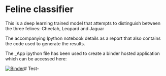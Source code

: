 # Feline classifier
This is a deep learning trained model that attempts to distinguish between the three felines: Cheetah, Leopard and Jaguar

The accompanying Ipython notebook details as a report that also contains the code used to generate the results.

The _App ipython file has been used to create a binder hosted application which can be accessed here:

[![Binder](https://mybinder.org/badge_logo.svg)](https://mybinder.org/v2/gh/krishnans14/feline_classifier/HEAD?urlpath=voila%2Frender%2FFeline_Classifier_App.ipynb)# Test-
